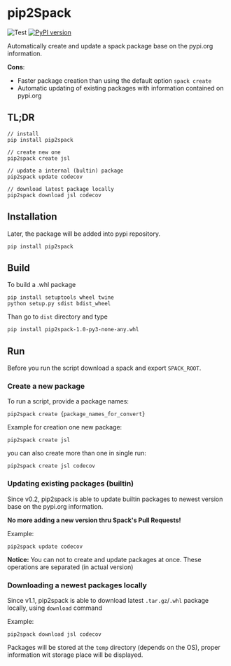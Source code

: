 # pip2Spack
![Test](https://github.com/NexSabre/pip2spack/workflows/Test/badge.svg?branch=master)
[![PyPI version](https://badge.fury.io/py/pip2spack.svg)](https://badge.fury.io/py/pip2spack)

Automatically create and update a spack package base on the pypi.org information.

__Cons__:
 - Faster package creation than using the default option `spack create`
 - Automatic updating of existing packages with information contained on pypi.org
 
 
## TL;DR
```
// install 
pip install pip2spack 

// create new one
pip2spack create jsl

// update a internal (bultin) package
pip2spack update codecov 

// download latest package locally 
pip2spack download jsl codecov
```


## Installation
Later, the package will be added into pypi repository.
```
pip install pip2spack
```

## Build
To build a .whl package

```
pip install setuptools wheel twine
python setup.py sdist bdist_wheel
```

Than go to `dist` directory and type

```
pip install pip2spack-1.0-py3-none-any.whl
```

## Run
Before you run the script download a spack and export `SPACK_ROOT`. 
### Create a new package
To run a script, provide a package names:
```
pip2spack create {package_names_for_convert}
```

Example for creation one new package:
```
pip2spack create jsl 
```

you can also create more than one in single run:
```
pip2spack create jsl codecov
```

### Updating existing packages (builtin)
Since v0.2, pip2spack is able to update builtin packages to newest version base on the pypi.org information.

__No more adding a new version thru Spack's Pull Requests!__ 

Example:
```
pip2spack update codecov
```

__Notice:__ You can not to create and update packages at once. These operations are separated (in actual version)


### Downloading a newest packages locally
Since v1.1, pip2spack is able to download latest `.tar.gz`/`.whl` package locally, using `download` command

Example:
```
pip2spack download jsl codecov
```

Packages will be stored at the `temp` directory (depends on the OS), proper information wit storage place will be displayed.
